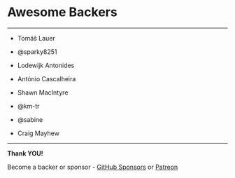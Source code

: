 # Awesome Backers

---

- Tomáš Lauer
- @sparky8251

- Lodewijk Antonides
- António Cascalheira
- Shawn MacIntyre
- @km-tr
- @sabine
- Craig Mayhew

---

**Thank YOU!**

Become a backer or sponsor - [GitHub Sponsors](https://github.com/sponsors/MartinKavik) or [Patreon](https://www.patreon.com/martinkavik)
